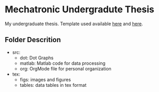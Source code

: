 # Mechatronic Undergradute Thesis

My undergraduate thesis. Template used available [here](https://www.sharelatex.com/templates/59afea1a951af79f0775037e) and [here](https://github.com/arthurbeggs/unb-template-tg-mecatronica).

## Folder Descrition

 * src: 
    * dot: Dot Graphs
    * matlab: Matlab code for data processing
    * org: OrgMode file for personal organization
 * tex:
    * figs: images and figures
    * tables: data tables in tex format